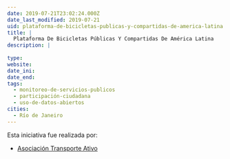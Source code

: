 ```yaml
---
date: 2019-07-21T23:02:24.000Z
date_last_modified: 2019-07-21
uid: plataforma-de-bicicletas-publicas-y-compartidas-de-america-latina
title: |
  Plataforma De Bicicletas Públicas Y Compartidas De América Latina
description: |
  
type: 
website: 
date_ini: 
date_end: 
tags:
  - monitoreo-de-servicios-publicos
  - participación-ciudadana
  - uso-de-datos-abiertos
cities: 
  - Río de Janeiro
---
```


Esta iniciativa fue realizada por:

- [Asociación Transporte Ativo](/organizaciones/asociacion-transporte-ativo)
